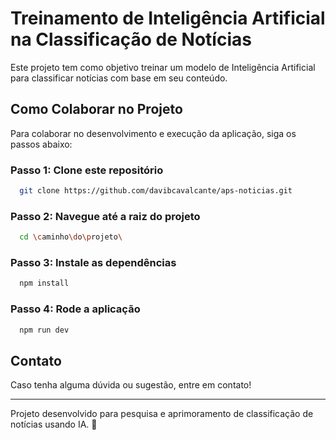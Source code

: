 # Treinamento de Inteligência Artificial na Classificação de Notícias

Este projeto tem como objetivo treinar um modelo de Inteligência Artificial para classificar notícias com base em seu conteúdo.

## Como Colaborar no Projeto

Para colaborar no desenvolvimento e execução da aplicação, siga os passos abaixo:

### **Passo 1: Clone este repositório**
```sh
  git clone https://github.com/davibcavalcante/aps-noticias.git
```

### **Passo 2: Navegue até a raiz do projeto**
```sh
  cd \caminho\do\projeto\
```

### **Passo 3: Instale as dependências**
```sh
  npm install
```

### **Passo 4: Rode a aplicação**
```sh
  npm run dev
```

## **Contato**
Caso tenha alguma dúvida ou sugestão, entre em contato!

---
Projeto desenvolvido para pesquisa e aprimoramento de classificação de notícias usando IA. 🚀